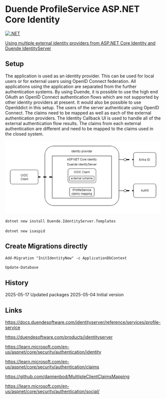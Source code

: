 # Duende ProfileService ASP.NET Core Identity

[![.NET](https://github.com/damienbod/DuendeProfileServiceAspNetCoreIdentity/actions/workflows/dotnet.yml/badge.svg)](https://github.com/damienbod/DuendeProfileServiceAspNetCoreIdentity/actions/workflows/dotnet.yml)

[Using multiple external identity providers from ASP.NET Core Identity and Duende IdentityServer](https://damienbod.com)

## Setup

The application is used as an identity provider. This can be used for local users or for external users using OpenID Connect federation. All applications using the application are separated from the further authentication systems. By using Duende, it is possible to use the high end OAuth an OpenID Connect authentication flows which are not supported by other identity providers at present. It would also be possible to use OpenIddict in this setup. The users of the server authenticate using OpenID Connect. The claims need to be mapped as well as each of the external authentication providers. The Identity Callback UI is used to handle all of the external authentication flow results. The claims from each external authentication are different and need to be mapped to the claims used in the closed system.

![ASP.NET Core Identity](https://github.com/damienbod/DuendeProfileServiceAspNetCoreIdentity/blob/main/images/overview.drawio.png)

```
dotnet new install Duende.IdentityServer.Templates

dotnet new isaspid  
```

## Create Migrations directly

```
Add-Migration "InitIdentityNew" -c ApplicationDbContext
```

```
Update-Database
```

## History

2025-05-17 Updated packages
2025-05-04 Initial version

## Links

https://docs.duendesoftware.com/identityserver/reference/services/profile-service

https://duendesoftware.com/products/identityserver

https://learn.microsoft.com/en-us/aspnet/core/security/authentication/identity

https://learn.microsoft.com/en-us/aspnet/core/security/authentication/claims

https://github.com/damienbod/MulitipleClientClaimsMapping

https://learn.microsoft.com/en-us/aspnet/core/security/authentication/social/
